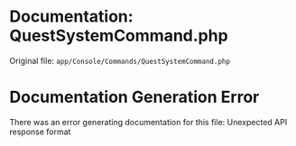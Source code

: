 # Documentation: QuestSystemCommand.php

Original file: `app/Console/Commands/QuestSystemCommand.php`

# Documentation Generation Error

There was an error generating documentation for this file: Unexpected API response format